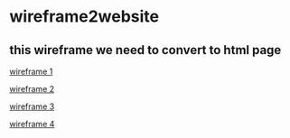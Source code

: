 # wireframe2website

## this wireframe we need to convert to html page  

[wireframe 1](https://user-images.githubusercontent.com/126269525/222130253-867dae69-df34-447f-a800-673c8b9137f5.png)

[wireframe 2](https://user-images.githubusercontent.com/126269525/222130451-9c9aa28e-42e9-4fc2-9260-988588ea2abc.png)

[wireframe 3](https://user-images.githubusercontent.com/126269525/222130602-0ccb3b95-3628-4541-91fa-e1b190803d27.png)

[wireframe 4](https://user-images.githubusercontent.com/126269525/222130723-5aacc25c-df0e-4922-9304-72b32faeab2f.png)
